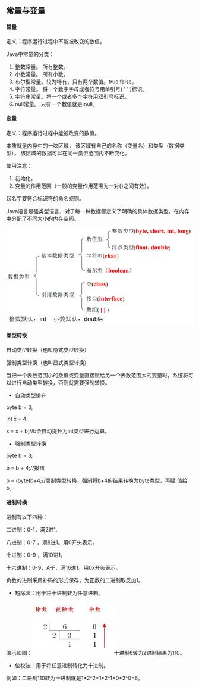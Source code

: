 ## 常量与变量

#### 常量

定义：程序运行过程中不能被改变的数值。

Java中常量的分类：

1. 整数常量。    所有整数。
2. 小数常量。    所有小数。
3. 布尔型常量。较为特有，只有两个数值。true false。
4. 字符常量。    将一个数字字母或者符号用单引号\( ' ' \)标识。
5. 字符串常量。将一个或者多个字符用双引号标识。
6. null常量。     只有一个数值就是:null。

#### 变量

定义：程序运行过程中能被改变的数值。

本质就是内存中的一块区域， 该区域有自己的名称（变量名）和类型（数据类型）， 该区域的数据可以在同一类型范围内不断变化。

使用注意：

1. 初始化。
2. 变量的作用范围（一般的变量作用范围为一对{}之间有效）。

起名字要符合标识符的命名规则。

Java语言是强类型语言，对于每一种数据都定义了明确的具体数据类型，在内存中分配了不同大小的内存空间。

![](/assets/数据类型.png)

#### 类型转换

自动类型转换（也叫隐式类型转换）

强制类型转换（也叫显式类型转换）

当把一个表数范围小的数值或变量直接赋给另一个表数范围大的变量时，系统将可以进行自动类型转换，否则就需要强制转换。

* 自动类型提升 

byte b = 3;

int x = 4;

x = x + b;//b会自动提升为int类型进行运算。

* 强制类型转换 

byte b = 3;

b = b + 4;//报错

b = \(byte\)b+4;//强制类型转换，强制将b+4的结果转换为byte类型，再赋 值给b。

#### 进制转换

进制有以下四种：

二进制：0-1，满2进1.

八进制：0-7 ，满8进1。用0开头表示。

十进制：0-9 ，满10进1。

十六进制：0-9，A-F，满16进1。用0x开头表示。

负数的进制采用补码的形式保存，为正数的二进制取反加1。

* 短除法：用于将十进制转为任意进制。

演示如图：![](/assets/十转二.jpg)十进制6转为2进制结果为110。

* 位权法：用于将任意进制转化为十进制。

例如：二进制110转为十进制就是1\*2^2+1\*2^1+0\*2^0=6。

